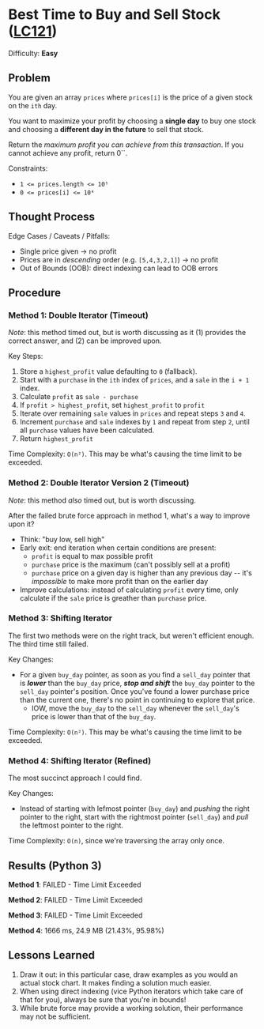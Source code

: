 # Best Time to Buy and Sell Stock ([LC121](https://leetcode.com/problems/best-time-to-buy-and-sell-stock/))
Difficulty: **Easy**

## Problem

You are given an array `prices` where `prices[i]` is the price of a given stock on the `ith` day.

You want to maximize your profit by choosing a **single day** to buy one stock and choosing a **different day in the future** to sell that stock.

Return the *maximum profit you can achieve from this transaction*. If you cannot achieve any profit, return 0``.

Constraints:
- `1 <= prices.length <= 10⁵`
- `0 <= prices[i] <= 10⁴`

## Thought Process

Edge Cases / Caveats / Pitfalls:
- Single price given -> no profit
- Prices are in *descending* order (e.g. `[5,4,3,2,1]`) -> no profit
- Out of Bounds (OOB): direct indexing can lead to OOB errors

## Procedure

### Method 1: Double Iterator (Timeout)

*Note*: this method timed out, but is worth discussing as it (1) provides the correct answer, and (2) can be improved upon.

Key Steps:
1. Store a `highest_profit` value defaulting to `0` (fallback).
2. Start with a `purchase` in the `ith` index of `prices`, and a `sale` in the `i + 1` index.
3. Calculate `profit` as `sale - purchase`
4. If `profit > highest_profit`, set `highest_profit` to `profit`
5. Iterate over remaining `sale` values in `prices` and repeat steps `3` and `4`.
6. Increment `purchase` and `sale` indexes by `1` and repeat from step `2`, until all `purchase` values have been calculated.
7. Return `highest_profit`

Time Complexity: `O(n²)`.  This may be what's causing the time limit to be exceeded.

### Method 2: Double Iterator Version 2 (Timeout)

*Note*: this method *also* timed out, but is worth discussing.

After the failed brute force approach in method 1, what's a way to improve upon it?
- Think: "buy low, sell high"
- Early exit: end iteration when certain conditions are present:
    - `profit` is equal to max possible profit
    - `purchase` price is the maximum (can't possibly sell at a profit)
    - `purchase` price on a given day is higher than any previous day -- it's *impossible* to make more profit than on the earlier day
- Improve calculations: instead of calculating `profit` every time, only calculate if the `sale` price is greather than `purchase` price.

### Method 3: Shifting Iterator

The first two methods were on the right track, but weren't efficient enough.  The third time still failed.

Key Changes:
- For a given `buy_day` pointer, as soon as you find a `sell_day` pointer that is ***lower*** than the `buy_day` price, ***stop and shift*** the `buy_day` pointer to the `sell_day` pointer's position.  Once you've found a lower purchase price than the current one, there's no point in continuing to explore that price.
    - IOW, move the `buy_day` to the `sell_day` whenever the `sell_day`'s price is lower than that of the `buy_day`.

Time Complexity: `O(n²)`.  This may be what's causing the time limit to be exceeded.

### Method 4: Shifting Iterator (Refined)

The most succinct approach I could find.

Key Changes:
- Instead of starting with lefmost pointer (`buy_day`) and *pushing* the right pointer to the right, start with the rightmost pointer (`sell_day`) and *pull* the leftmost pointer to the right.

Time Complexity: `O(n)`, since we're traversing the array only once.

## Results (Python 3)

**Method 1**:  FAILED - Time Limit Exceeded

**Method 2**:  FAILED - Time Limit Exceeded

**Method 3**:  FAILED - Time Limit Exceeded

**Method 4**:  1666 ms, 24.9 MB (21.43%, 95.98%)

## Lessons Learned

1. Draw it out: in this particular case, draw examples as you would an actual stock chart.  It makes finding a solution much easier.
2. When using direct indexing (vice Python iterators which take care of that for you), always be sure that you're in bounds!
3. While brute force may provide a working solution, their performance may not be sufficient.
